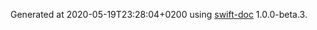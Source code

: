 Generated at 2020-05-19T23:28:04+0200 using [swift-doc](https://github.com/SwiftDocOrg/swift-doc) 1.0.0-beta.3.

